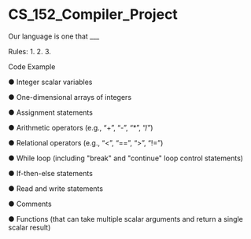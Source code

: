 # CS_152_Compiler_Project


Our language is one that ___

Rules: 
1.
2.
3.

Code Example

● Integer scalar variables    

● One-dimensional arrays of integers

● Assignment statements

● Arithmetic operators (e.g., “+”, “-”, “*”, “/”)

● Relational operators (e.g., “<”, “==”, “>”, “!=”)

● While loop (including "break" and "continue" loop control statements)

● If-then-else statements

● Read and write statements

● Comments

● Functions (that can take multiple scalar arguments and return a single scalar result)
